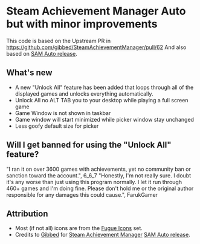 # Steam Achievement Manager Auto but with minor improvements





This code is based on the Upstream PR in https://github.com/gibbed/SteamAchievementManager/pull/62
And also based on [SAM Auto release](https://github.com/FarukGamer/SteamAchievementManager-Auto/releases/latest).

## What's new
- A new "Unlock All" feature has been added that loops through all of the displayed games and unlocks everything automatically.
- Unlock All no ALT TAB you to your desktop while playing a full screen game
- Game Window is not shown in taskbar
- Game window will start minimized while picker window stay unchanged
- Less goofy default size for picker
## Will I get banned for using the "Unlock All" feature?

"I ran it on over 3600 games with achievements, yet no community ban or sanction toward the account.", 6_6_7
"Honestly, I'm not really sure. I doubt it's any worse than just using this program normally. I let it run through 460+ games and I'm doing fine. Please don't hold me or the original author responsible for any damages this could cause.", FarukGamer

## Attribution

- Most (if not all) icons are from the [Fugue Icons](http://p.yusukekamiyamane.com/) set.
- Credits to [Gibbed](https://github.com/gibbed/) for [Steam Achievement Manager](https://github.com/gibbed/SteamAchievementManager) 
 [SAM Auto release](https://github.com/FarukGamer/SteamAchievementManager-Auto/releases/latest).
